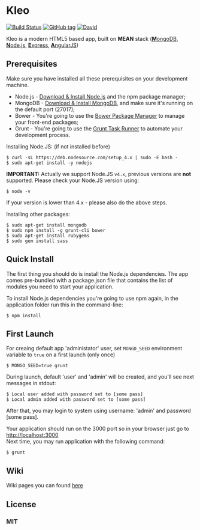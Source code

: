 # Kleo
[![Build Status](https://travis-ci.org/invercity/kleo.svg?branch=master)](https://travis-ci.org/invercity/kleo)
[![GitHub tag](https://img.shields.io/github/tag/invercity/kleo.svg)]()
[![David](https://david-dm.org/invercity/kleo.svg)](https://david-dm.org/invercity/kleo)

Kleo is a modern HTML5 based app, built on **MEAN** stack ([**M**ongoDB](http://www.mongodb.org/), [**N**ode.js](http://www.nodejs.org/), [**E**xpress](http://expressjs.com/), [**A**ngularJS](http://angularjs.org/))

## Prerequisites
Make sure you have installed all these prerequisites on your development machine.

* Node.js - [Download & Install Node.js](http://www.nodejs.org/download/) and the npm package manager;
* MongoDB - [Download & Install MongoDB](http://www.mongodb.org/downloads), and make sure it's running on the default port (27017);
* Bower - You're going to use the [Bower Package Manager](http://bower.io/) to manage your front-end packages;
* Grunt - You're going to use the [Grunt Task Runner](http://gruntjs.com/) to automate your development process.

Installing Node.JS: (if not installed before)
```
$ curl -sL https://deb.nodesource.com/setup_4.x | sudo -E bash -
$ sudo apt-get install -y nodejs
```
**IMPORTANT:** Actually we support Node.JS ```v4.x```, previous versions are **not** supported. Please check your Node.JS version using: 
```
$ node -v
```
If your version is lower than 4.x - please also do the above steps.

Installing other packages: 
```
$ sudo apt-get install mongodb
$ sudo npm install -g grunt-cli bower
$ sudo apt-get install rubygems
$ sudo gem install sass
```

## Quick Install

The first thing you should do is install the Node.js dependencies. The app comes pre-bundled with a package.json file that contains the list of modules you need to start your application.

To install Node.js dependencies you're going to use npm again, in the application folder run this in the command-line:

```
$ npm install
```

## First Launch
For creaing default app 'administator' user, set ``MONGO_SEED`` environment variable to ``true`` on a first launch (only once)

```
$ MONGO_SEED=true grunt
```
During launch, default 'user' and 'admin' will be created, and you'll see next messages in stdout:

```
$ Local user added with password set to [some pass] 
$ Local admin added with password set to [some pass]
```
After that, you may login to system using username: 'admin' and password [some pass].

Your application should run on the 3000 port so in your browser just go to [http://localhost:3000](http://localhost:3000) <br/>
Next time, you may run application with the following command:

```
$ grunt
```

## Wiki
Wiki pages you can found [here](https://github.com/invercity/kleo/wiki)

## License
### MIT

